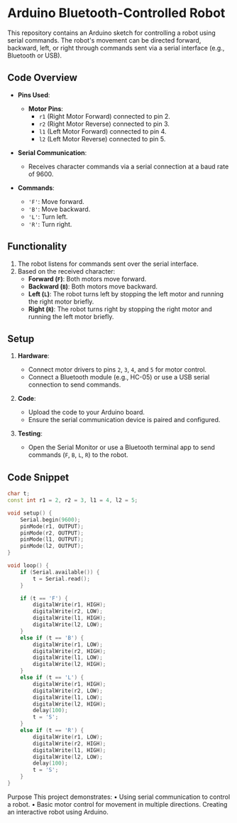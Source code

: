 # Arduino Bluetooth-Controlled Robot

This repository contains an Arduino sketch for controlling a robot using serial commands. The robot's movement can be directed forward, backward, left, or right through commands sent via a serial interface (e.g., Bluetooth or USB).

## Code Overview

- **Pins Used**:
  - **Motor Pins**:
    - `r1` (Right Motor Forward) connected to pin 2.
    - `r2` (Right Motor Reverse) connected to pin 3.
    - `l1` (Left Motor Forward) connected to pin 4.
    - `l2` (Left Motor Reverse) connected to pin 5.

- **Serial Communication**:
  - Receives character commands via a serial connection at a baud rate of 9600.

- **Commands**:
  - `'F'`: Move forward.
  - `'B'`: Move backward.
  - `'L'`: Turn left.
  - `'R'`: Turn right.

## Functionality

1. The robot listens for commands sent over the serial interface.
2. Based on the received character:
   - **Forward (`F`)**: Both motors move forward.
   - **Backward (`B`)**: Both motors move backward.
   - **Left (`L`)**: The robot turns left by stopping the left motor and running the right motor briefly.
   - **Right (`R`)**: The robot turns right by stopping the right motor and running the left motor briefly.

## Setup

1. **Hardware**:
   - Connect motor drivers to pins `2`, `3`, `4`, and `5` for motor control.
   - Connect a Bluetooth module (e.g., HC-05) or use a USB serial connection to send commands.

2. **Code**:
   - Upload the code to your Arduino board.
   - Ensure the serial communication device is paired and configured.

3. **Testing**:
   - Open the Serial Monitor or use a Bluetooth terminal app to send commands (`F`, `B`, `L`, `R`) to the robot.

## Code Snippet

```cpp
char t;
const int r1 = 2, r2 = 3, l1 = 4, l2 = 5;

void setup() {
    Serial.begin(9600);
    pinMode(r1, OUTPUT); 
    pinMode(r2, OUTPUT);
    pinMode(l1, OUTPUT);
    pinMode(l2, OUTPUT);
}

void loop() {
    if (Serial.available()) {
        t = Serial.read();
    }

    if (t == 'F') {
        digitalWrite(r1, HIGH);
        digitalWrite(r2, LOW);
        digitalWrite(l1, HIGH);
        digitalWrite(l2, LOW);
    } 
    else if (t == 'B') {
        digitalWrite(r1, LOW);
        digitalWrite(r2, HIGH);
        digitalWrite(l1, LOW);
        digitalWrite(l2, HIGH);
    } 
    else if (t == 'L') { 
        digitalWrite(r1, HIGH);
        digitalWrite(r2, LOW);
        digitalWrite(l1, LOW);
        digitalWrite(l2, HIGH);
        delay(100);
        t = 'S';
    } 
    else if (t == 'R') {
        digitalWrite(r1, LOW);
        digitalWrite(r2, HIGH);
        digitalWrite(l1, HIGH);
        digitalWrite(l2, LOW);
        delay(100);
        t = 'S';
    }
}
```
Purpose
This project demonstrates:
	• Using serial communication to control a robot.
	• Basic motor control for movement in multiple directions.
Creating an interactive robot using Arduino.
